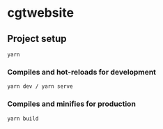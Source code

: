 # cgtwebsite

## Project setup
```
yarn
```

### Compiles and hot-reloads for development
```
yarn dev / yarn serve
```

### Compiles and minifies for production
```
yarn build
```
